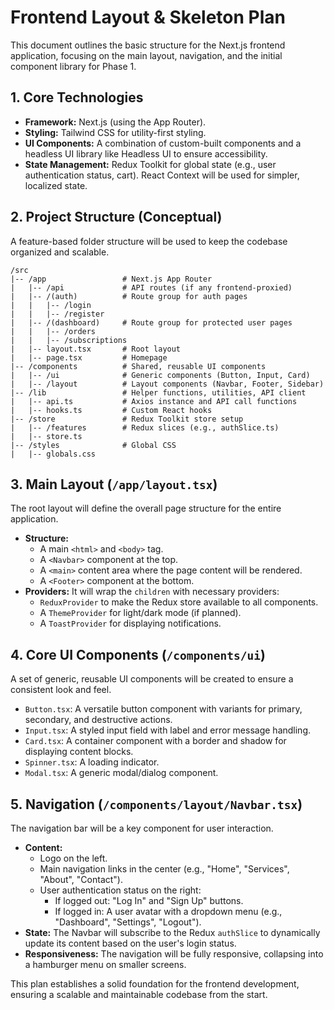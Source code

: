 # Frontend Layout & Skeleton Plan

This document outlines the basic structure for the Next.js frontend application, focusing on the main layout, navigation, and the initial component library for Phase 1.

## 1. Core Technologies

-   **Framework:** Next.js (using the App Router).
-   **Styling:** Tailwind CSS for utility-first styling.
-   **UI Components:** A combination of custom-built components and a headless UI library like Headless UI to ensure accessibility.
-   **State Management:** Redux Toolkit for global state (e.g., user authentication status, cart). React Context will be used for simpler, localized state.

## 2. Project Structure (Conceptual)

A feature-based folder structure will be used to keep the codebase organized and scalable.

```
/src
|-- /app                 # Next.js App Router
|   |-- /api             # API routes (if any frontend-proxied)
|   |-- /(auth)          # Route group for auth pages
|   |   |-- /login
|   |   |-- /register
|   |-- /(dashboard)     # Route group for protected user pages
|   |   |-- /orders
|   |   |-- /subscriptions
|   |-- layout.tsx       # Root layout
|   |-- page.tsx         # Homepage
|-- /components          # Shared, reusable UI components
|   |-- /ui              # Generic components (Button, Input, Card)
|   |-- /layout          # Layout components (Navbar, Footer, Sidebar)
|-- /lib                 # Helper functions, utilities, API client
|   |-- api.ts           # Axios instance and API call functions
|   |-- hooks.ts         # Custom React hooks
|-- /store               # Redux Toolkit store setup
|   |-- /features        # Redux slices (e.g., authSlice.ts)
|   |-- store.ts
|-- /styles              # Global CSS
|   |-- globals.css
```

## 3. Main Layout (`/app/layout.tsx`)

The root layout will define the overall page structure for the entire application.

-   **Structure:**
    -   A main `<html>` and `<body>` tag.
    -   A `<Navbar>` component at the top.
    -   A `<main>` content area where the page content will be rendered.
    -   A `<Footer>` component at the bottom.
-   **Providers:** It will wrap the `children` with necessary providers:
    -   `ReduxProvider` to make the Redux store available to all components.
    -   A `ThemeProvider` for light/dark mode (if planned).
    -   A `ToastProvider` for displaying notifications.

## 4. Core UI Components (`/components/ui`)

A set of generic, reusable UI components will be created to ensure a consistent look and feel.

-   `Button.tsx`: A versatile button component with variants for primary, secondary, and destructive actions.
-   `Input.tsx`: A styled input field with label and error message handling.
-   `Card.tsx`: A container component with a border and shadow for displaying content blocks.
-   `Spinner.tsx`: A loading indicator.
-   `Modal.tsx`: A generic modal/dialog component.

## 5. Navigation (`/components/layout/Navbar.tsx`)

The navigation bar will be a key component for user interaction.

-   **Content:**
    -   Logo on the left.
    -   Main navigation links in the center (e.g., "Home", "Services", "About", "Contact").
    -   User authentication status on the right:
        -   If logged out: "Log In" and "Sign Up" buttons.
        -   If logged in: A user avatar with a dropdown menu (e.g., "Dashboard", "Settings", "Logout").
-   **State:** The Navbar will subscribe to the Redux `authSlice` to dynamically update its content based on the user's login status.
-   **Responsiveness:** The navigation will be fully responsive, collapsing into a hamburger menu on smaller screens.

This plan establishes a solid foundation for the frontend development, ensuring a scalable and maintainable codebase from the start.